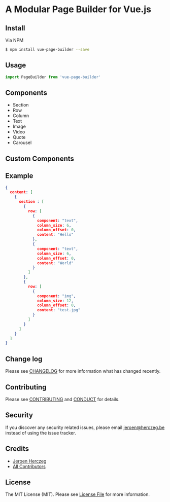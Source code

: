 # A Modular Page Builder for Vue.js

## Install

Via NPM

``` bash
$ npm install vue-page-builder --save
```

## Usage

``` js
import PageBuilder from 'vue-page-builder'
```

## Components

- Section
- Row
- Column
- Text
- Image
- Video
- Quote
- Carousel

## Custom Components

## Example

``` json
{
  content: [
    {
      section : [
        {
          row: [
            {
              component: "text",
              column_size: 6,
              column_offset: 0,
              content: "Hello"
            },
            {
              component: "text",
              column_size: 6,
              column_offset: 0,
              content: "World"
            }
          ]
        },
        {
          row: [
            {
              component: "img",
              column_size: 12,
              column_offset: 0,
              content: "test.jpg"
            }
          ]
        }
      ]
    }
  ]
}
```

## Change log

Please see [CHANGELOG](CHANGELOG.md) for more information what has changed recently.

## Contributing

Please see [CONTRIBUTING](CONTRIBUTING.md) and [CONDUCT](CONDUCT.md) for details.

## Security

If you discover any security related issues, please email jeroen@herczeg.be instead of using the issue tracker.

## Credits

- [Jeroen Herczeg][link-author]
- [All Contributors][link-contributors]

## License

The MIT License (MIT). Please see [License File](LICENSE.md) for more information.

[link-author]: https://github.com/jeroenherczeg
[link-contributors]: ../../contributors